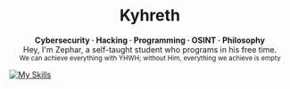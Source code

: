 <h1 align="center">Kyhreth</h1>

<p align="center">
  <b>Cybersecurity · Hacking · Programming · OSINT · Philosophy</b>
  <br>Hey, I'm Zephar, a self-taught student who programs in his free time.</br>
  <sub>We can achieve everything with YHWH; without Him, everything we achieve is empty </sub>
</p>

[![My Skills](https://skillicons.dev/icons?i=js,html,css,wasm)](https://skillicons.dev)
